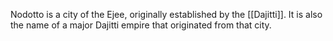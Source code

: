 Nodotto is a city of the Ejee, originally established by the [[Dajitti]]. It is also the name of a major Dajitti empire that originated from that city.